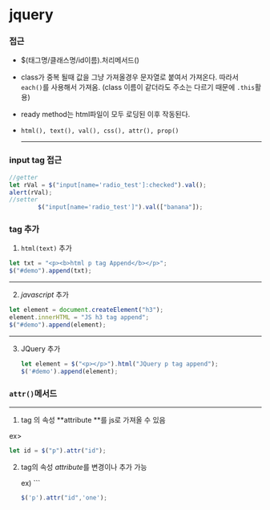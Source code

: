 # jquery

### 접근

- $(태그명/클래스명/id이름).처리메서드()

- class가 중복 될때 값을 그냥 가져올경우 문자열로 붙여서 가져온다. 따라서 `each()`를 사용해서 가져옴. (class 이름이 같더라도 주소는 다르기 때문에 `.this`활용)

- ready method는 html파일이 모두 로딩된 이후 작동된다.

- `html(), text(), val(), css(), attr(), prop()`

  ---

### input tag 접근

```javascript
//getter
let rVal = $("input[name='radio_test']:checked").val();
alert(rVal);
//setter
		$("input[name='radio_test']").val(["banana"]);
```

### tag 추가

1. `html(text)` 추가

```javascript
let txt = "<p><b>html p tag Append</b></p>";
$("#demo").append(txt);
```



---

2. *javascript* 추가

```javascript
let element = document.createElement("h3");
element.innerHTML = "JS h3 tag append";
$("#demo").append(element);
```



---

3. JQuery 추가

   ```javascript
   let element = $("<p></p>").html("JQuery p tag append");
   $('#demo').append(element);
   ```

   

### `attr()`메서드

---

1.  tag 의 속성 **attribute  **를 js로 가져올 수 있음 

   ex>

   ```javascript
   let id = $("p").attr("id");
   ```

   

2. tag의 속성 *attribute*를 변경이나 추가 가능

   ex) ```

   ```javascript
   $('p').attr("id",'one');
   ```

   

   

   

